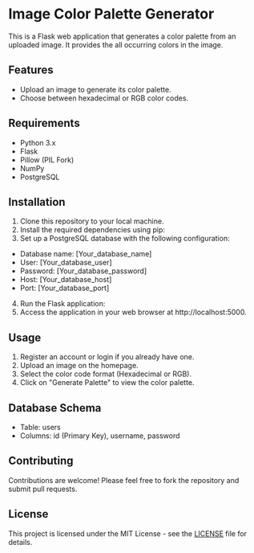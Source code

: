 # Image Color Palette Generator

This is a Flask web application that generates a color palette from an uploaded image. It provides the all occurring colors in the image.

## Features

- Upload an image to generate its color palette.
- Choose between hexadecimal or RGB color codes.

## Requirements

- Python 3.x
- Flask
- Pillow (PIL Fork)
- NumPy
- PostgreSQL

## Installation

1. Clone this repository to your local machine.
2. Install the required dependencies using pip:
3. Set up a PostgreSQL database with the following configuration:
- Database name: [Your_database_name]
- User: [Your_database_user]
- Password: [Your_database_password]
- Host: [Your_database_host]
- Port: [Your_database_port]
4. Run the Flask application:
5. Access the application in your web browser at http://localhost:5000.

## Usage

1. Register an account or login if you already have one.
2. Upload an image on the homepage.
3. Select the color code format (Hexadecimal or RGB).
4. Click on "Generate Palette" to view the color palette.

## Database Schema

- Table: users
- Columns: id (Primary Key), username, password

## Contributing

Contributions are welcome! Please feel free to fork the repository and submit pull requests.

## License

This project is licensed under the MIT License - see the [LICENSE](LICENSE) file for details.
